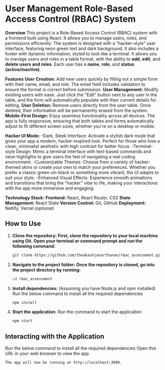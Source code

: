 # User Management Role-Based Access Control (RBAC) System

**Overview**
This project is a Role-Based Access Control (RBAC) system with a frontend built using React. It allows you to manage users, roles, and permissions efficiently. The system is designed with a "hacker-style" user interface, featuring neon green text and dark background. It also includes a footer with dynamic information, styled to look like a terminal.
It allows you to manage users and roles in a table format, with the ability to **add**, **edit**, and **delete users and roles**. Each user has a **name**, **role**, and **status (active/inactive)**.

**Features**
**User Creation:** Add new users quickly by filling out a simple form with their name, email, and role. The email field includes validation to ensure the format is correct before submission.
**User Management:** Modify existing users with ease. Just click the "Edit" button next to any user in the table, and the form will automatically populate with their current details for editing.
**User Deletion:** Remove users directly from the user table. Once deleted, their information will be permanently erased from the system.
**Mobile-First Design:** Enjoy seamless functionality across all devices. The app is fully responsive, ensuring that both tables and forms automatically adjust to fit different screen sizes, whether you're on a desktop or mobile.

**Hacker UI Mode:**
-Dark, Sleek Interface: Activate a stylish dark mode that gives your app a modern, hacker-inspired look. Perfect for those who love a clean, minimalist aesthetic with high contrast for better focus.
-Terminal-style Design: Mimic a terminal interface with text-based commands and neon highlights to give users the feel of navigating a real coding environment.
-Customizable Themes: Choose from a variety of hacker-themed skins or create your own to match your preferences. Whether you prefer a classic green-on-black or something more vibrant, the UI adapts to suit your style.
-Enhanced Visual Effects: Experience smooth animations and transitions that bring the "hacker" vibe to life, making your interactions with the app more immersive and engaging.
  
**Technology Stack:**
**Frontend:** React, React Router, CSS
**State Management:** React State
**Version Control:** Git, GitHub
**Deployment:** Netlify, Vercel (optional)


## How to Use
1. **Clone the repository: First, clone the repository to your local machine using Git. Open your terminal or command prompt and run the following command:**

   ```bash
   git clone https://github.com/theakashjanarthanan/rbac_assessment.git

2. **Navigate to the project folder: Once the repository is cloned, go into the project directory by running:**

   ```bash
   cd rbac_assessment

3. **Install dependencies:**
  (Assuming you have Node.js and npm installed)
  Run the below command to install all the required dependencies

   ```bash
   npm install


4. **Start the application:**
    Run the command to start the application
    ```bash
    npm start


## Interacting with the Application
Run the below command to install all the required dependencies
Open this URL in your web browser to view the app.
```bash
The app will now be running at http://localhost:3000. 


